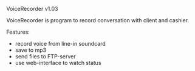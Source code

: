 VoiceRecorder v1.03

VoiceRecorder is program to record conversation with client and cashier.

Features:
- record voice from line-in soundcard
- save to mp3
- send files to FTP-server
- use web-interface to watch status
